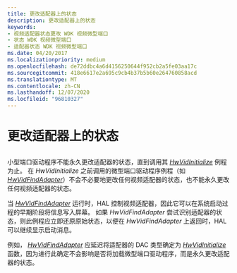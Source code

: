 ```yaml
---
title: 更改适配器上的状态
description: 更改适配器上的状态
keywords:
- 视频适配器状态更改 WDK 视频微型端口
- 状态 WDK 视频微型端口
- 适配器状态 WDK 视频微型端口
ms.date: 04/20/2017
ms.localizationpriority: medium
ms.openlocfilehash: de72ddbc4a6d4156250644f952cb2a5fe03aa17c
ms.sourcegitcommit: 418e6617e2a695c9cb4b37b5b60e264760858acd
ms.translationtype: MT
ms.contentlocale: zh-CN
ms.lasthandoff: 12/07/2020
ms.locfileid: "96810327"
---
```

# <a name="changing-state-on-the-adapter"></a>更改适配器上的状态


## <span id="ddk_changing_state_on_the_adapter_gg"></span><span id="DDK_CHANGING_STATE_ON_THE_ADAPTER_GG"></span>


小型端口驱动程序不能永久更改适配器的状态，直到调用其 [*HwVidInitialize*](/windows-hardware/drivers/ddi/video/nc-video-pvideo_hw_initialize) 例程为止。 在 *HwVidInitialize* 之前调用的微型端口驱动程序例程（如 [*HwVidFindAdapter*](/windows-hardware/drivers/ddi/video/nc-video-pvideo_hw_find_adapter)）不会不必要地更改任何视频适配器的状态，也不能永久更改任何视频适配器的状态。

当 [*HwVidFindAdapter*](/windows-hardware/drivers/ddi/video/nc-video-pvideo_hw_find_adapter) 运行时，HAL 控制视频适配器，因此它可以在系统启动过程的早期阶段将信息写入屏幕。 如果 *HwVidFindAdapter* 尝试识别适配器的状态，则此例程应立即还原原始状态，以便在 *HwVidFindAdapter* 上返回时，HAL 可以继续显示启动消息。

例如， [*HwVidFindAdapter*](/windows-hardware/drivers/ddi/video/nc-video-pvideo_hw_find_adapter) 应延迟将适配器的 DAC 类型确定为 [*HwVidInitialize*](/windows-hardware/drivers/ddi/video/nc-video-pvideo_hw_initialize) 函数，因为进行此确定不会影响是否将加载微型端口驱动程序，而是永久更改适配器的状态。

 

